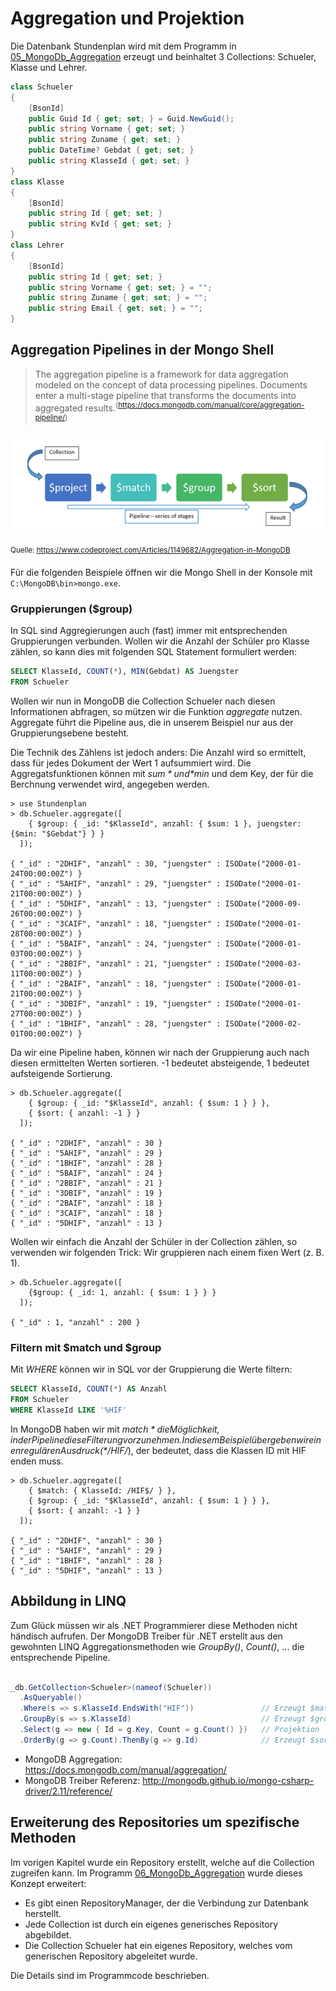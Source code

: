 # Aggregation und Projektion

Die Datenbank Stundenplan wird mit dem Programm in [05_MongoDb_Aggregation](06_MongoDb_Aggregation)
erzeugt und beinhaltet 3 Collections: Schueler, Klasse und Lehrer.

```c#
class Schueler
{
    [BsonId]
    public Guid Id { get; set; } = Guid.NewGuid();
    public string Vorname { get; set; }
    public string Zuname { get; set; }
    public DateTime? Gebdat { get; set; }
    public string KlasseId { get; set; }
}
class Klasse
{
    [BsonId]
    public string Id { get; set; }
    public string KvId { get; set; }
}
class Lehrer
{
    [BsonId]
    public string Id { get; set; }
    public string Vorname { get; set; } = "";
    public string Zuname { get; set; } = "";
    public string Email { get; set; } = "";
}        
```

## Aggregation Pipelines in der Mongo Shell

> The aggregation pipeline is a framework for data aggregation modeled on the concept of data
> processing pipelines. Documents enter a multi-stage pipeline that transforms the documents into
> aggregated results.<sup>(https://docs.mongodb.com/manual/core/aggregation-pipeline/)</sup>

![](aggregation_pipeline.png)

<sup>Quelle: https://www.codeproject.com/Articles/1149682/Aggregation-in-MongoDB</sup>

Für die folgenden Beispiele öffnen wir die Mongo Shell in der Konsole mit `C:\MongoDB\bin>mongo.exe`.

### Gruppierungen ($group)

In SQL sind Aggregierungen auch (fast) immer mit entsprechenden Gruppierungen verbunden. Wollen wir
die Anzahl der Schüler pro Klasse zählen, so kann dies mit folgenden SQL Statement formuliert werden:

```sql
SELECT KlasseId, COUNT(*), MIN(Gebdat) AS Juengster
FROM Schueler
```

Wollen wir nun in MongoDB die Collection Schueler nach diesen Informationen abfragen, so mützen wir
die Funktion *aggregate* nutzen. Aggregate führt die Pipeline aus, die in unserem Beispiel nur
aus der Gruppierungsebene besteht.

Die Technik des Zählens ist jedoch anders: Die Anzahl wird so ermittelt, dass für jedes Dokument
der Wert 1 aufsummiert wird. Die Aggregatsfunktionen können mit *$sum* und *$min* und dem Key,
der für die Berchnung verwendet wird, angegeben werden.

```text
> use Stundenplan
> db.Schueler.aggregate([ 
    { $group: { _id: "$KlasseId", anzahl: { $sum: 1 }, juengster: {$min: "$Gebdat"} } }    
  ]);

{ "_id" : "2DHIF", "anzahl" : 30, "juengster" : ISODate("2000-01-24T00:00:00Z") }
{ "_id" : "5AHIF", "anzahl" : 29, "juengster" : ISODate("2000-01-21T00:00:00Z") }
{ "_id" : "5DHIF", "anzahl" : 13, "juengster" : ISODate("2000-09-26T00:00:00Z") }
{ "_id" : "3CAIF", "anzahl" : 18, "juengster" : ISODate("2000-01-28T00:00:00Z") }
{ "_id" : "5BAIF", "anzahl" : 24, "juengster" : ISODate("2000-01-03T00:00:00Z") }
{ "_id" : "2BBIF", "anzahl" : 21, "juengster" : ISODate("2000-03-11T00:00:00Z") }
{ "_id" : "2BAIF", "anzahl" : 18, "juengster" : ISODate("2000-01-21T00:00:00Z") }
{ "_id" : "3DBIF", "anzahl" : 19, "juengster" : ISODate("2000-01-27T00:00:00Z") }
{ "_id" : "1BHIF", "anzahl" : 28, "juengster" : ISODate("2000-02-01T00:00:00Z") }
```

Da wir eine Pipeline haben, können wir nach der Gruppierung auch nach diesen ermittelten Werten
sortieren. -1 bedeutet absteigende, 1 bedeutet aufsteigende Sortierung.

```text
> db.Schueler.aggregate([
    { $group: { _id: "$KlasseId", anzahl: { $sum: 1 } } },
    { $sort: { anzahl: -1 } }
  ]);

{ "_id" : "2DHIF", "anzahl" : 30 }
{ "_id" : "5AHIF", "anzahl" : 29 }
{ "_id" : "1BHIF", "anzahl" : 28 }
{ "_id" : "5BAIF", "anzahl" : 24 }
{ "_id" : "2BBIF", "anzahl" : 21 }
{ "_id" : "3DBIF", "anzahl" : 19 }
{ "_id" : "2BAIF", "anzahl" : 18 }
{ "_id" : "3CAIF", "anzahl" : 18 }
{ "_id" : "5DHIF", "anzahl" : 13 }
```

Wollen wir einfach die Anzahl der Schüler in der Collection zählen, so verwenden wir folgenden
Trick: Wir gruppieren nach einem fixen Wert (z. B. 1).

```text
> db.Schueler.aggregate([
    {$group: { _id: 1, anzahl: { $sum: 1 } } } 
  ]);

{ "_id" : 1, "anzahl" : 200 }
```

### Filtern mit $match und $group

Mit *WHERE* können wir in SQL vor der Gruppierung die Werte filtern:

```sql
SELECT KlasseId, COUNT(*) AS Anzahl
FROM Schueler
WHERE KlasseId LIKE '%HIF'
```

In MongoDB haben wir mit *$match* die Möglichkeit, in der Pipeline diese Filterung vorzunehmen. In
diesem Beispiel übergeben wir einen regulären Ausdruck (*/HIF$/*), der bedeutet, dass die Klassen ID
mit HIF enden muss.

```text
> db.Schueler.aggregate([
    { $match: { KlasseId: /HIF$/ } }, 
    { $group: { _id: "$KlasseId", anzahl: { $sum: 1 } } },
    { $sort: { anzahl: -1 } }
  ]);

{ "_id" : "2DHIF", "anzahl" : 30 }
{ "_id" : "5AHIF", "anzahl" : 29 }
{ "_id" : "1BHIF", "anzahl" : 28 }
{ "_id" : "5DHIF", "anzahl" : 13 }
```

## Abbildung in LINQ

Zum Glück müssen wir als .NET Programmierer diese Methoden nicht händisch aufrufen. Der MongoDB
Treiber für .NET erstellt aus den gewohnten LINQ Aggregationsmethoden wie *GroupBy()*, *Count()*, ...
die entsprechende Pipeline.

```c#

_db.GetCollection<Schueler>(nameof(Schueler))
  .AsQueryable()
  .Where(s => s.KlasseId.EndsWith("HIF"))               // Erzeugt $match
  .GroupBy(s => s.KlasseId)                             // Erzeugt $group
  .Select(g => new { Id = g.Key, Count = g.Count() })   // Projektion
  .OrderBy(g => g.Count).ThenBy(g => g.Id)              // Erzeugt $sort
```

- MongoDB Aggregation: https://docs.mongodb.com/manual/aggregation/
- MongoDB Treiber Referenz: http://mongodb.github.io/mongo-csharp-driver/2.11/reference/

## Erweiterung des Repositories um spezifische Methoden

Im vorigen Kapitel wurde ein Repository erstellt, welche auf die Collection zugreifen kann. Im
Programm [06_MongoDb_Aggregation](06_MongoDb_Aggregation) wurde dieses Konzept erweitert:

- Es gibt einen RepositoryManager, der die Verbindung zur Datenbank herstellt.
- Jede Collection ist durch ein eigenes generisches Repository abgebildet.
- Die Collection Schueler hat ein eigenes Repository, welches vom generischen Repository abgeleitet wurde.

Die Details sind im Programmcode beschrieben.
